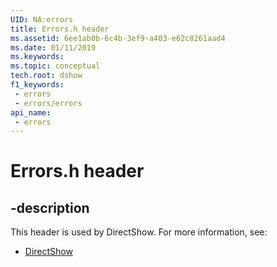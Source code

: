 ```yaml
---
UID: NA:errors
title: Errors.h header
ms.assetid: 6ee1ab0b-6c4b-3ef9-a403-e62c8261aad4
ms.date: 01/11/2019
ms.keywords: 
ms.topic: conceptual
tech.root: dshow
f1_keywords:
 - errors
 - errors/errors
api_name:
 - errors
---
```


# Errors.h header


## -description

This header is used by DirectShow. For more information, see:

- [DirectShow](../_dshow/index.md)

